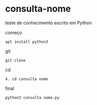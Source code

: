 # consulta-nome
teste de conhecimento escrito em Python


começo
```
apt install python3
```
git 
```
git clone
```
cd 
```
4. cd consulta nome
```
final
```
python3 consulta nome.py
```
